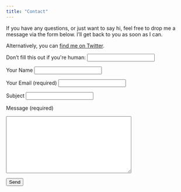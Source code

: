 ```yaml
---
title: "Contact"
---
```


If you have any questions, or just want to say hi, feel free to drop me a message via the form below. I’ll get back to you as soon as I can.
  
Alternatively, you can <a href="https://twitter.com/tj_fogarty" rel="noopener" target="_blank">find me on Twitter</a>.
  
<form method="post" action="/contact-thanks/" class="max-w-md mt-4" accept-charset="UTF-8" name="contact" netlify netlify-honeypot="thanks">
  <p class="hidden">
    <label for="thanks">Don’t fill this out if you're human: <input name="thanks" id="thanks" /></label>
  </p>
  <label for="name">Your Name</label>
  <input id="name" type="text" name="name" value="">

  <label for="email">Your Email (required)</label>
  <input id="email" type="email" name="email" value="" required>

  <label for="subject">Subject</label>
  <input id="subject" type="text" name="subject" value="">

  <label for="message">Message (required)</label>
  <textarea rows="10" cols="40" id="message" name="message" required></textarea>

  <button type="submit" value="Send" class="c-btn c-btn-primary">Send</button>
</form>